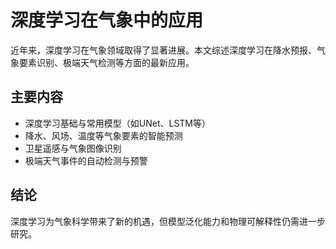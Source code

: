 # 深度学习在气象中的应用

近年来，深度学习在气象领域取得了显著进展。本文综述深度学习在降水预报、气象要素识别、极端天气检测等方面的最新应用。

## 主要内容
- 深度学习基础与常用模型（如UNet、LSTM等）
- 降水、风场、温度等气象要素的智能预测
- 卫星遥感与气象图像识别
- 极端天气事件的自动检测与预警

## 结论
深度学习为气象科学带来了新的机遇，但模型泛化能力和物理可解释性仍需进一步研究。
